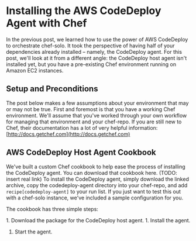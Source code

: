 Installing the AWS CodeDeploy Agent with Chef
=============================================

In the previous post, we learned how to use the power of AWS CodeDeploy to orchestrate chef-solo. It took
the perspective of having half of your dependencies already installed – namely, the CodeDeploy agent. For
this post, we'll look at it from a different angle: the CodeDeploy host agent isn't installed yet, but you
have a pre-existing Chef environment running on Amazon EC2 instances.

Setup and Preconditions
-----------------------

The post below makes a few assumptions about your environment that may or may not be true. First and
foremost is that you have a working Chef environment. We'll assume that you've worked through your
own workflow for managing that environment and your chef-repo. If you are still new to Chef, their
documentation has a lot of very helpful information: [http://docs.getchef.com](http://docs.getchef.com)

AWS CodeDeploy Host Agent Cookbook
----------------------------------

We've built a custom Chef cookbook to help ease the process of installing the CodeDeploy agent. You
can download that cookbook here. (TODO: insert real link) To install the CodeDeploy agent, simply
download the linked archive, copy the codedeploy-agent directory into your chef-repo, and add
`recipe[codedeploy-agent]` to your run list. If you just want to test this out with a chef-solo
instance, we've included a sample configuration for you.

The cookbook has three simple steps:

1. Download the package for the CodeDeploy host agent.
1. Install the agent.
1. Start the agent.
